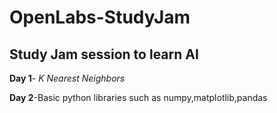 # OpenLabs-StudyJam
## Study Jam session to learn AI
**Day 1**- _K Nearest Neighbors_

**Day 2**-Basic python libraries such as numpy,matplotlib,pandas
